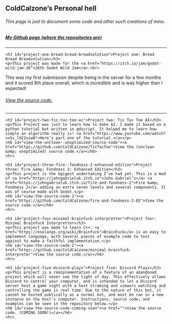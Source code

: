 <section id="main_content">
        <h1 id="coldcalzones-personal-hell">ColdCalzone’s Personal hell</h1>
	<h6 id="this-page-is-just-to-document-some-code-and-other-such-creations-of-mine">This page is just to document some code and other such creations of mine.</h6>
	<h5 id="my-github-page-where-the-repositories-are"><a href="https://github.com/ColdCalzone">My Github page (where the repositories are)</a></h5>
	<hr>

	<h3 id="project-one-bread-bread-breadvolution">Project one: Bread Bread Breadvolution</h3>
	<p>This project was made for the <a href="https://itch.io/jam/godot-wild-jam-26">26th Godot Wild Jam</a>.<br>
This was my first submission despite being in the server for a few months and it scored 8th place overall, which is <em>incredible</em> and is way higher than I expected!</p>
	<h6 id="view-the-source-code"><a href="https://github.com/ColdCalzone/bread-bread-breadvolution">View the source code.</a></h6>
	<hr>

	<h3 id="project-two-tic-tac-toe-ai">Project two: Tic Tac Toe AI</h3>
	<p>This Project was just to learn how to make AI. I made it based on a python tutorial but written in gdscript. It helped me to learn how simple an algorithm really is! <a href="https://www.youtube.com/watch?v=5s_lGC2sxwQ">Here’s part one of the tutorial.</a></p>
	<h6 id="view-the-unclean--unoptimized-source-code"><a href="https://github.com/ColdCalzone/TicTacToe">View the (unclean &amp; unoptimized) source code.</a></h6>
	<hr>

	<h3 id="project-three-fire--fondness-2-enhanced-edition">Project three: Fire &amp; Fondness 2: Enhanced Edition</h3>
	<p>This project is the bgigest undertaking I’ve had yet. This is a mod of <a href="https://johngabrieluk.itch.io">John Gabriel’s</a> <a href="https://johngabrieluk.itch.io/fire-and-fondness-2">Fire &amp; Fondness 2</a> adding an extra seven levels and several components. It was of course made with Godot.</p>
	<h6 id="view-the-source-code-1"><a href="https://github.com/ColdCalzone/fire-and-fondness-2-EE">View the source code.</a></h6>
	<hr>

	<h3 id="project-four-minimal-brainfuck-interpretter">Project four: Minimal Brainfuck Interpretter</h3>
	<p>This project was made to learn C++. <a href="https://esolangs.org/wiki/Brainfuck">BrainFuck</a> is an easy to implement language, with several pieces of example code to test against to make a faithful implementation.</p>
	<h6 id="view-the-source-code-2"><a href="https://github.com/ColdCalzone/minimal-brainfuck-interpreter">View the source code.</a></h6>
	<hr>

	<h3 id="project-five-discord-plays">Project five: Discord Plays</h3>
	<p>This project is a remiplementation of a feature of an abandoned project which will never see the light of day. This effectively allows Discord to control your computer, and is intended to let a Discord server host a game night with a host straming and viewers watching and controlling the game in real time. Due to the nature of this bot, it cannot be hosted publically as a normal bot, and must be ran in a new instance on the host’s computer. Instructions, source code, and examples can be seen in the repository below.</p>
	<h6 id="view-the-source-code-coming-soon"><a href="">View the source code. (COMING SOON!)</a></h6>
	<hr>

</section>
